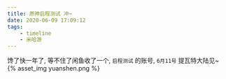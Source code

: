 ```yaml
---
title: 原神启程测试 冲~
date: 2020-06-09 17:09:12
tags:
	- timeline
	- 米哈游
---
```

馋了快一年了, 等不住了闲鱼收了一个, `启程测试` 的账号, `6月11号` 提瓦特大陆见~
{% asset_img yuanshen.png %}

<!--more-->